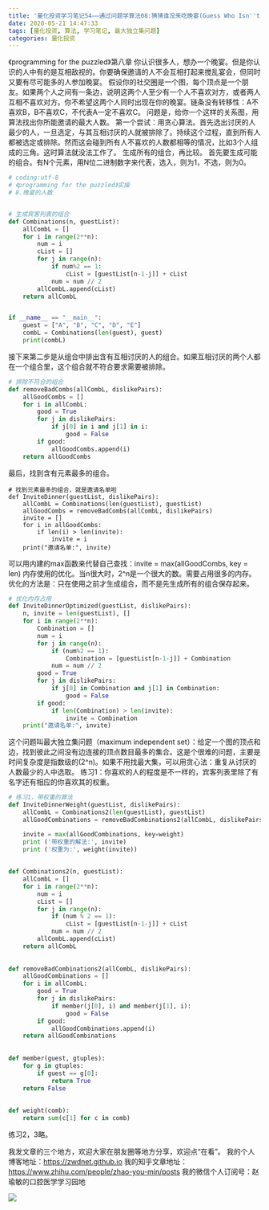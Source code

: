 ```yaml
---
title: '量化投资学习笔记54——通过问题学算法08:猜猜谁没来吃晚宴(Guess Who Isn''t Coming to Dinner)'
date: 2020-05-21 14:47:33
tags: [量化投资, 算法, 学习笔记, 最大独立集问题]
categories: 量化投资
---
```

《programming for the puzzled》第八章
你认识很多人，想办一个晚宴。但是你认识的人中有的是互相敌视的。你要确保邀请的人不会互相打起来搅乱宴会，但同时又要有尽可能多的人参加晚宴。
假设你的社交圈是一个图，每个顶点是一个朋友。如果两个人之间有一条边，说明这两个人至少有一个人不喜欢对方，或者两人互相不喜欢对方。你不希望这两个人同时出现在你的晚宴。链条没有转移性：A不喜欢B，B不喜欢C，不代表A一定不喜欢C。
问题是，给你一个这样的关系图，用算法找出你所能邀请的最大人数。
第一个尝试：用贪心算法。首先选出讨厌的人最少的人，一旦选定，与其互相讨厌的人就被排除了。持续这个过程，直到所有人都被选定或排除。然而这会碰到所有人不喜欢的人数都相等的情况，比如3个人组成的三角。这时算法就没法工作了。
生成所有的组合，再比较。
首先要生成可能的组合。有N个元素，用N位二进制数字来代表，选入，则为1，不选，则为0。
```python
# coding:utf-8
# 《programming for the puzzled》实操
# 8.晚宴的人数


# 生成宾客列表的组合
def Combinations(n, guestList):
    allCombL = []
    for i in range(2**n):
        num = i
        cList = []
        for j in range(n):
            if num%2 == 1:
                cList = [guestList[n-1-j]] + cList
            num = num // 2
        allCombL.append(cList)
    return allCombL


if __name__ == "__main__":
    guest = ["A", "B", "C", "D", "E"]
    combL = Combinations(len(guest), guest)
    print(combL)
```
接下来第二步是从组合中排出含有互相讨厌的人的组合。如果互相讨厌的两个人都在一个组合里，这个组合就不符合要求需要被排除。
```python
# 排除不符合的组合
def removeBadCombs(allCombL, dislikePairs):
    allGoodCombs = []
    for i in allCombL:
        good = True
        for j in dislikePairs:
            if j[0] in i and j[1] in i:
                good = False
        if good:
            allGoodCombs.append(i)
    return allGoodCombs
```
最后，找到含有元素最多的组合。
```
# 找到元素最多的组合，就是邀请名单啦
def InviteDinner(guestList, dislikePairs):
    allCombL = Combinations(len(guestList), guestList)
    allGoodCombs = removeBadCombs(allCombL, dislikePairs)
    invite = []
    for i in allGoodCombs:
        if len(i) > len(invite):
            invite = i
    print("邀请名单:", invite)
```
可以用内建的max函数来代替自己查找：invite = max(allGoodCombs, key = len)
内存使用的优化。当n很大时，2^n是一个很大的数。需要占用很多的内存。优化的方法是：只在使用之前才生成组合，而不是先生成所有的组合保存起来。
```python
# 优化内存占用
def InviteDinnerOptimized(guestList, dislikePairs):
    n, invite = len(guestList), []
    for i in range(2**n):
        Combination = []
        num = i
        for j in range(n):
            if (num%2 == 1):
                Combination = [guestList[n-1-j]] + Combination
            num = num // 2
        good = True
        for j in dislikePairs:
            if j[0] in Combination and j[1] in Combination:
                good = False
        if good:
            if len(Combination) > len(invite):
                invite = Combination
    print("邀请名单:", invite)
```
这个问题叫最大独立集问题（maximum independent set）：给定一个图的顶点和边，找到彼此之间没有边连接的顶点数目最多的集合。这是个很难的问题，主要是时间复杂度是指数级的(2^n)。如果不用找最大集，可以用贪心法：重复从讨厌的人数最少的人中选取。
练习1：你喜欢的人的程度是不一样的，宾客列表里除了有名字还有相应的你喜欢其的权重。
```python
# 练习1，带权重的算法
def InviteDinnerWeight(guestList, dislikePairs):
    allCombL = Combinations2(len(guestList), guestList)
    allGoodCombinations = removeBadCombinations2(allCombL, dislikePairs)

    invite = max(allGoodCombinations, key=weight)
    print ('带权重的解法:', invite)
    print ('权重为:', weight(invite))
    
    
def Combinations2(n, guestList):
    allCombL = []
    for i in range(2**n):
        num = i
        cList = []
        for j in range(n): 
            if (num % 2 == 1):
                cList = [guestList[n-1-j]] + cList
            num = num // 2
        allCombL.append(cList)
    return allCombL
    
    
def removeBadCombinations2(allCombL, dislikePairs):
    allGoodCombinations = []
    for i in allCombL:
        good = True
        for j in dislikePairs:
            if member(j[0], i) and member(j[1], i):
                good = False
        if good:
            allGoodCombinations.append(i)          
    return allGoodCombinations
    
    
def member(guest, gtuples):
    for g in gtuples:
        if guest == g[0]:
            return True
    return False
    
    
def weight(comb):
    return sum(c[1] for c in comb)
```
    
练习2，3略。


我发文章的三个地方，欢迎大家在朋友圈等地方分享，欢迎点“在看”。
我的个人博客地址：https://zwdnet.github.io
我的知乎文章地址： https://www.zhihu.com/people/zhao-you-min/posts
我的微信个人订阅号：赵瑜敏的口腔医学学习园地


![](https://zymblog-1258069789.cos.ap-chengdu.myqcloud.com/other/wx.jpg)